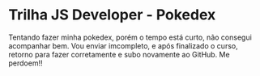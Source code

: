 # Trilha JS Developer - Pokedex

Tentando fazer minha pokedex, porém o tempo está curto, não consegui acompanhar bem. Vou enviar imcompleto, e após finalizado o curso, retorno para fazer corretamente e subo novamente ao GitHub. Me perdoem!!